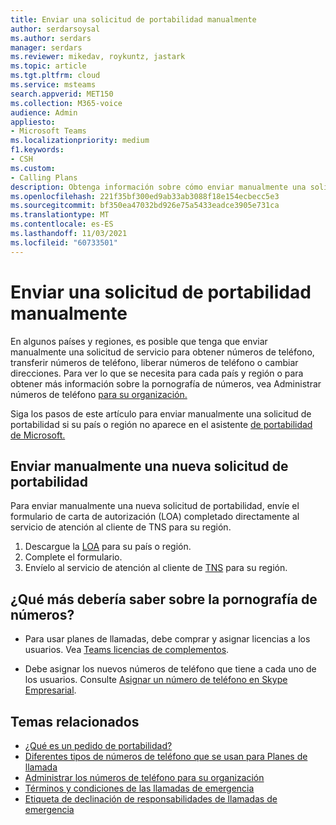 ```yaml
---
title: Enviar una solicitud de portabilidad manualmente
author: serdarsoysal
ms.author: serdars
manager: serdars
ms.reviewer: mikedav, roykuntz, jastark
ms.topic: article
ms.tgt.pltfrm: cloud
ms.service: msteams
search.appverid: MET150
ms.collection: M365-voice
audience: Admin
appliesto:
- Microsoft Teams
ms.localizationpriority: medium
f1.keywords:
- CSH
ms.custom:
- Calling Plans
description: Obtenga información sobre cómo enviar manualmente una solicitud de portabilidad.
ms.openlocfilehash: 221f35bf300ed9ab33ab3088f18e154ecbecc5e3
ms.sourcegitcommit: bf350ea47032bd926e75a5433eadce3905e731ca
ms.translationtype: MT
ms.contentlocale: es-ES
ms.lasthandoff: 11/03/2021
ms.locfileid: "60733501"
---
```

# <a name="manually-submit-a-port-order"></a>Enviar una solicitud de portabilidad manualmente

En algunos países y regiones, es posible que tenga que enviar manualmente una solicitud de servicio para obtener números de teléfono, transferir números de teléfono, liberar números de teléfono o cambiar direcciones. Para ver lo que se necesita para cada país y región o para obtener más información sobre la pornografía de números, vea Administrar números de teléfono [para su organización.](../manage-phone-numbers-for-your-organization/manage-phone-numbers-for-your-organization.md)

Siga los pasos de este artículo para enviar manualmente una solicitud de portabilidad si su país o región no aparece en el asistente [de portabilidad de Microsoft. ](transfer-phone-numbers-to-teams.md)

## <a name="manually-submit-a-new-port-order-request"></a>Enviar manualmente una nueva solicitud de portabilidad

Para enviar manualmente una nueva solicitud de portabilidad, envíe el formulario de carta de autorización (LOA) completado directamente al servicio de atención al cliente de TNS para su región.

1. Descargue la [LOA](../manage-phone-numbers-for-your-organization/manage-phone-numbers-for-your-organization.md) para su país o región.
2. Complete el formulario.
3. Envíelo al servicio de atención al cliente de [TNS](../manage-phone-numbers-for-your-organization/contact-tns-service-desk.md) para su región.

## <a name="what-else-should-you-know-about-number-porting"></a>¿Qué más debería saber sobre la pornografía de números?

- Para usar planes de llamadas, debe comprar y asignar licencias a los usuarios. Vea [Teams licencias de complementos](../teams-add-on-licensing/microsoft-teams-add-on-licensing.md).

- Debe asignar los nuevos números de teléfono que tiene a cada uno de los usuarios. Consulte [Asignar un número de teléfono en Skype Empresarial](../assign-change-or-remove-a-phone-number-for-a-user.md).

## <a name="related-topics"></a>Temas relacionados

- [¿Qué es un pedido de portabilidad?](port-order-overview.md)
- [Diferentes tipos de números de teléfono que se usan para Planes de llamada](../different-kinds-of-phone-numbers-used-for-calling-plans.md)
- [Administrar los números de teléfono para su organización](../manage-phone-numbers-for-your-organization/manage-phone-numbers-for-your-organization.md)
- [Términos y condiciones de las llamadas de emergencia](../emergency-calling-terms-and-conditions.md)
- [Etiqueta de declinación de responsabilidades de llamadas de emergencia](https://github.com/MicrosoftDocs/OfficeDocs-SkypeForBusiness/blob/live/Teams/downloads/emergency-calling/emergency-calling-label-(en-us)-(v.1.0).zip?raw=true)
